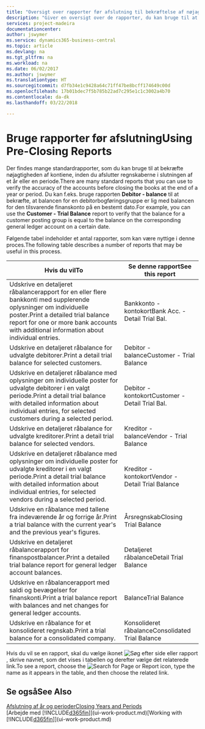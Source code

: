```yaml
---
title: "Oversigt over rapporter før afslutning til bekræftelse af nøjagtigheden af konti | Microsoft Docs"
description: "Giver en oversigt over de rapporter, du kan bruge til at bekræfte nøjagtigheden af konti, inden du afslutter regnskaberne i slutningen af et år eller en periode."
services: project-madeira
documentationcenter: 
author: jswymer
ms.service: dynamics365-business-central
ms.topic: article
ms.devlang: na
ms.tgt_pltfrm: na
ms.workload: na
ms.date: 06/02/2017
ms.author: jswymer
ms.translationtype: HT
ms.sourcegitcommit: d7fb34e1c9428a64c71ff47be8bcff174649c00d
ms.openlocfilehash: 17b01bdec7f5b785b22ad7c295e1c1c3002a4b70
ms.contentlocale: da-dk
ms.lasthandoff: 03/22/2018

---
```

# <a name="using-pre-closing-reports"></a><span data-ttu-id="5dd71-103">Bruge rapporter før afslutning</span><span class="sxs-lookup"><span data-stu-id="5dd71-103">Using Pre-Closing Reports</span></span>
<span data-ttu-id="5dd71-104">Der findes mange standardrapporter, som du kan bruge til at bekræfte nøjagtigheden af kontiene, inden du afslutter regnskaberne i slutningen af et år eller en periode.</span><span class="sxs-lookup"><span data-stu-id="5dd71-104">There are many standard reports that you can use to verify the accuracy of the accounts before closing the books at the end of a year or period.</span></span> <span data-ttu-id="5dd71-105">Du kan f.eks. bruge rapporten **Debitor - balance** til at bekræfte, at balancen for en debitorbogføringsgruppe er lig med balancen for den tilsvarende finanskonto på en bestemt dato.</span><span class="sxs-lookup"><span data-stu-id="5dd71-105">For example, you can use the **Customer - Trial Balance** report to verify that the balance for a customer posting group is equal to the balance on the corresponding general ledger account on a certain date.</span></span>

<span data-ttu-id="5dd71-106">Følgende tabel indeholder et antal rapporter, som kan være nyttige i denne proces.</span><span class="sxs-lookup"><span data-stu-id="5dd71-106">The following table describes a number of reports that may be useful in this process.</span></span>

| <span data-ttu-id="5dd71-107">Hvis du vil</span><span class="sxs-lookup"><span data-stu-id="5dd71-107">To</span></span> | <span data-ttu-id="5dd71-108">Se denne rapport</span><span class="sxs-lookup"><span data-stu-id="5dd71-108">See this report</span></span> |
| --- | --- |
| <span data-ttu-id="5dd71-109">Udskrive en detaljeret råbalancerapport for en eller flere bankkonti med supplerende oplysninger om individuelle poster.</span><span class="sxs-lookup"><span data-stu-id="5dd71-109">Print a detailed trial balance report for one or more bank accounts with additional information about individual entries.</span></span> |<span data-ttu-id="5dd71-110">Bankkonto - kontokort</span><span class="sxs-lookup"><span data-stu-id="5dd71-110">Bank Acc. - Detail Trial Bal.</span></span> |
| <span data-ttu-id="5dd71-111">Udskrive en detaljeret råbalance for udvalgte debitorer.</span><span class="sxs-lookup"><span data-stu-id="5dd71-111">Print a detail trial balance for selected customers.</span></span> |<span data-ttu-id="5dd71-112">Debitor - balance</span><span class="sxs-lookup"><span data-stu-id="5dd71-112">Customer - Trial Balance</span></span> |
| <span data-ttu-id="5dd71-113">Udskrive en detaljeret råbalance med oplysninger om individuelle poster for udvalgte debitorer i en valgt periode.</span><span class="sxs-lookup"><span data-stu-id="5dd71-113">Print a detail trial balance with detailed information about individual entries, for selected customers during a selected period.</span></span> |<span data-ttu-id="5dd71-114">Debitor - kontokort</span><span class="sxs-lookup"><span data-stu-id="5dd71-114">Customer - Detail Trial Bal.</span></span> |
| <span data-ttu-id="5dd71-115">Udskrive en detaljeret råbalance for udvalgte kreditorer.</span><span class="sxs-lookup"><span data-stu-id="5dd71-115">Print a detail trial balance for selected vendors.</span></span> |<span data-ttu-id="5dd71-116">Kreditor - balance</span><span class="sxs-lookup"><span data-stu-id="5dd71-116">Vendor - Trial Balance</span></span> |
| <span data-ttu-id="5dd71-117">Udskrive en detaljeret råbalance med oplysninger om individuelle poster for udvalgte kreditorer i en valgt periode.</span><span class="sxs-lookup"><span data-stu-id="5dd71-117">Print a detail trial balance with detailed information about individual entries, for selected vendors during a selected period.</span></span> |<span data-ttu-id="5dd71-118">Kreditor - kontokort</span><span class="sxs-lookup"><span data-stu-id="5dd71-118">Vendor - Detail Trial Balance</span></span> |
| <span data-ttu-id="5dd71-119">Udskrive en råbalance med tallene fra indeværende år og forrige år.</span><span class="sxs-lookup"><span data-stu-id="5dd71-119">Print a trial balance with the current year's and the previous year's figures.</span></span> |<span data-ttu-id="5dd71-120">Årsregnskab</span><span class="sxs-lookup"><span data-stu-id="5dd71-120">Closing Trial Balance</span></span> |
| <span data-ttu-id="5dd71-121">Udskrive en detaljeret råbalancerapport for finanspostbalancer.</span><span class="sxs-lookup"><span data-stu-id="5dd71-121">Print a detailed trial balance report for general ledger account balances.</span></span> |<span data-ttu-id="5dd71-122">Detaljeret råbalance</span><span class="sxs-lookup"><span data-stu-id="5dd71-122">Detail Trial Balance</span></span> |
| <span data-ttu-id="5dd71-123">Udskrive en råbalancerapport med saldi og bevægelser for finanskonti.</span><span class="sxs-lookup"><span data-stu-id="5dd71-123">Print a trial balance report with balances and net changes for general ledger accounts.</span></span> |<span data-ttu-id="5dd71-124">Balance</span><span class="sxs-lookup"><span data-stu-id="5dd71-124">Trial Balance</span></span> |
| <span data-ttu-id="5dd71-125">Udskrive en råbalance for et konsolideret regnskab.</span><span class="sxs-lookup"><span data-stu-id="5dd71-125">Print a trial balance for a consolidated company.</span></span> |<span data-ttu-id="5dd71-126">Konsolideret råbalance</span><span class="sxs-lookup"><span data-stu-id="5dd71-126">Consolidated Trial Balance</span></span> |

<span data-ttu-id="5dd71-127">Hvis du vil se en rapport, skal du vælge ikonet ![Søg efter side eller rapport](media/ui-search/search_small.png "Ikonet Søg efter side eller rapport"), skrive navnet, som det vises i tabellen og derefter vælge det relaterede link.</span><span class="sxs-lookup"><span data-stu-id="5dd71-127">To see a report, choose the ![Search for Page or Report](media/ui-search/search_small.png "Search for Page or Report icon") icon, type the name as it appears in the table, and then choose the related link.</span></span>

## <a name="see-also"></a><span data-ttu-id="5dd71-128">Se også</span><span class="sxs-lookup"><span data-stu-id="5dd71-128">See Also</span></span>
[<span data-ttu-id="5dd71-129">Afslutning af år og perioder</span><span class="sxs-lookup"><span data-stu-id="5dd71-129">Closing Years and Periods</span></span>](year-close-years-periods.md)  
<span data-ttu-id="5dd71-130">[Arbejde med [!INCLUDE[d365fin](includes/d365fin_md.md)]](ui-work-product.md)</span><span class="sxs-lookup"><span data-stu-id="5dd71-130">[Working with [!INCLUDE[d365fin](includes/d365fin_md.md)]](ui-work-product.md)</span></span>


